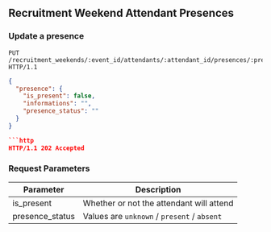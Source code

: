 ## Recruitment Weekend Attendant Presences

### Update a presence

```http
PUT /recruitment_weekends/:event_id/attendants/:attendant_id/presences/:presence_id HTTP/1.1
```

```json
{
  "presence": {
    "is_present": false,
    "informations": "",
    "presence_status": ""
  }
}

```http
HTTP/1.1 202 Accepted
```

### Request Parameters

Parameter         | Description
------------------|---------------------------------
is_present        | Whether or not the attendant will attend
presence_status   | Values are `unknown` / `present` / `absent`
